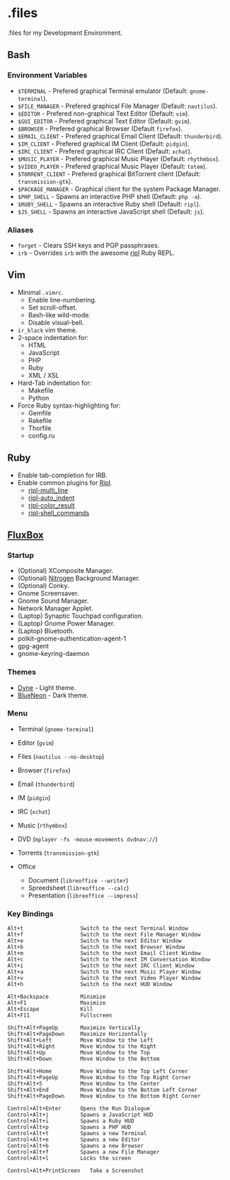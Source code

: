 # .files

.files for my Development Environment.

## Bash

### Environment Variables

* `$TERMINAL` - Prefered graphical Terminal emulator
  (Default: `gnome-terminal`).
* `$FILE_MANAGER` - Prefered graphical File Manager
  (Default: `nautilus`).
* `$EDITOR` - Prefered non-graphical Text Editor (Default: `vim`).
* `$GUI_EDITOR` - Prefered graphical Text Editor (Default: `gvim`).
* `$BROWSER` - Prefered graphical Browser (Default `firefox`).
* `$EMAIL_CLIENT` - Prefered graphical Email Client (Default: `thunderbird`).
* `$IM_CLIENT` - Prefered graphical IM Client (Default: `pidgin`).
* `$IRC_CLIENT` - Prefered graphical IRC Client (Default: `xchat`).
* `$MUSIC_PLAYER` - Prefered graphical Music Player (Default: `rhythmbox`).
* `$VIDEO_PLAYER` - Prefered graphical Music Player (Default: `totem`).
* `$TORRENT_CLIENT` - Prefered graphical BitTorrent client (Default: `transmission-gtk`).
* `$PACKAGE_MANAGER` - Graphical client for the system Package Manager.
* `$PHP_SHELL` - Spawns an interactive PHP shell (Default: `php -a`).
* `$RUBY_SHELL` - Spawns an interactive Ruby shell (Default: `ripl`).
* `$JS_SHELL` - Spawns an interactive JavaScript shell (Default: `js`).

### Aliases

* `forget` - Clears SSH keys and PGP passphrases.
* `irb` - Overrides `irb` with the awesome [ripl] Ruby REPL.

## Vim

* Minimal `.vimrc`.
  * Enable line-numbering.
  * Set scroll-offset.
  * Bash-like wild-mode.
  * Disable visual-bell.
* `ir_black` vim theme.
* 2-space indentation for:
  * HTML
  * JavaScript
  * PHP
  * Ruby
  * XML / XSL
* Hard-Tab indentation for:
  * Makefile
  * Python
* Force Ruby syntax-highlighting for:
  * Gemfile
  * Rakefile
  * Thorfile
  * config.ru

## Ruby

* Enable tab-completion for IRB.
* Enable common plugins for [Ripl][ripl].
  * [ripl-multi\_line]
  * [ripl-auto\_indent]
  * [ripl-color\_result]
  * [ripl-shell\_commands]

## [FluxBox]

### Startup

* (Optional) XComposite Manager.
* (Optional) [Nitrogen] Background Manager.
* (Optional) Conky.
* Gnome Screensaver.
* Gnome Sound Manager.
* Network Manager Applet.
* (Laptop) Synaptic Touchpad configuration.
* (Laptop) Gnome Power Manager.
* (Laptop) Bluetooth.
* polkit-gnome-authentication-agent-1
* gpg-agent
* gnome-keyring-daemon

### Themes

* [Dyne] - Light theme.
* [BlueNeon] - Dark theme.

### Menu

* Terminal (`gnome-terminal`)
* Editor (`gvim`)
* Files (`nautilus --no-desktop`)

* Browser (`firefox`)
* Email (`thunderbird`)

* IM (`pidgin`)
* IRC (`xchat`)

* Music (`rthymbox`)
* DVD (`mplayer -fs -mouse-movements dvdnav://`)
* Torrents (`transmission-gtk`)

* Office
  * Document (`libreoffice --writer`)
  * Spreedsheet (`libreoffice --calc`)
  * Presentation (`libreoffice --impress`)

### Key Bindings

    Alt+t                  Switch to the next Terminal Window
    Alt+f                  Switch to the next File Manager Window
    Alt+e                  Switch to the next Editor Window
    Alt+b                  Switch to the next Browser Window
    Alt+m                  Switch to the next Email Client Window
    Alt+c                  Switch to the next IM Conversation Window
    Alt+i                  Switch to the next IRC Client Window
    Alt+a                  Switch to the next Music Player Window
    Alt+v                  Switch to the next Video Player Window
    Alt+h                  Switch to the next HUD Window
    
    Alt+Backspace          Minimize
    Alt+F1                 Maximize
    Alt+Escape             Kill
    Alt+F11                Fullscreen
    
    Shift+Alt+PageUp       Maximize Vertically
    Shift+Alt+PageDown     Maximize Horizontally
    Shift+Alt+Left         Move Window to the Left
    Shift+Alt+Right        Move Window to the Right
    Shift+Alt+Up           Move Window to the Top
    Shift+Alt+Down         Move Window to the Bottom

    Shift+Alt+Home         Move Window to the Top Left Corner
    Shift+Alt+PageUp       Move Window to the Top Right Corner
    Shift+Alt+5            Move Window to the Center
    Shift+Alt+End          Move Window to the Bottom Left Corner
    Shift+Alt+PageDown     Move Window to the Bottom Right Corner

    Control+Alt+Enter      Opens the Run Dialogue
    Control+Alt+j          Spawns a JavaScript HUD
    Control+Alt+i          Spawns a Ruby HUD
    Control+Alt+p          Spawns a PHP HUD
    Control+Alt+t          Spawns a new Terminal
    Control+Alt+e          Spawns a new Editor
    Control+Alt+b          Spawns a new Browser
    Control+Alt+f          Spawns a new File Manager
    Control+Alt+l          Locks the screen

    Control+Alt+PrintScreen   Take a Screenshot

[ripl]: https://github.com/cldwalker/ripl#readme
[ripl-multi\_line]: https://github.com/janlelis/ripl-multi_line#readme
[ripl-auto\_indent]: https://github.com/janlelis/ripl-auto_indent#readme
[ripl-color\_result]: https://github.com/janlelis/ripl-color_result#readme
[ripl-shell\_commands]: https://github.com/postmodern/ripl-shell_commands#readme

[FluxBox]: http://fluxbox.org/
[Nitrogen]: http://projects.l3ib.org/nitrogen/
[Dyne]: http://box-look.org/content/show.php/Dyne?content=61999
[BlueNeon]: https://github.com/postmodern/dotfiles/tree/master/.fluxbox/styles/BlueNeon
